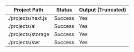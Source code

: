 | Project Path | Status | Output (Truncated) |
| --- | --- | --- | 
| ./projects/next.js | Success | Yes |
| ./projects/ai | Success | Yes |
| ./projects/storage | Success | Yes |
| ./projects/swr | Success | Yes |
